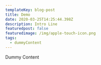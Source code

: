 ```yaml
---
templateKey: blog-post
title: Demo
date: 2020-03-25T14:25:44.398Z
description: Intro Line
featuredpost: false
featuredimage: /img/apple-touch-icon.png
tags:
  - dummyContent
---
```

Dummy Content